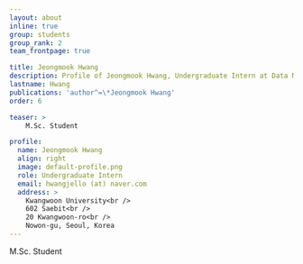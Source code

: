 ```yaml
---
layout: about
inline: true
group: students
group_rank: 2
team_frontpage: true

title: Jeongmook Hwang
description: Profile of Jeongmook Hwang, Undergraduate Intern at Data Mining Lab.
lastname: Hwang
publications: 'author^=\*Jeongmook Hwang'
order: 6

teaser: >
    M.Sc. Student

profile:
  name: Jeongmook Hwang
  align: right
  image: default-profile.png
  role: Undergraduate Intern
  email: hwangjello (at) naver.com
  address: >
    Kwangwoon University<br />
    602 Saebit<br />
    20 Kwangwoon-ro<br />
    Nowon-gu, Seoul, Korea
---
```


M.Sc. Student
